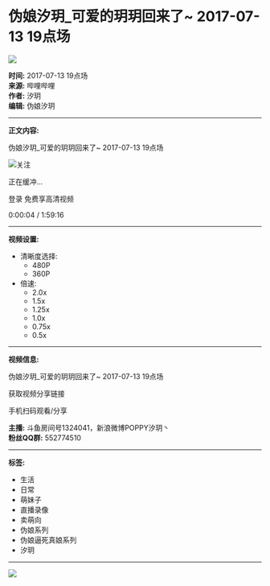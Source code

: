 # 伪娘汐玥_可爱的玥玥回来了~ 2017-07-13 19点场

![](//i1.hdslb.com/bfs/archive/114154482f6329ac106812251da570d77ba44794.jpg@100w_100h_1c.webp)

**时间:** 2017-07-13 19点场  
**来源:** 哔哩哔哩  
**作者:** 汐玥  
**编辑:** 伪娘汐玥  

---

**正文内容:**

伪娘汐玥_可爱的玥玥回来了~ 2017-07-13 19点场

![](//i2.hdslb.com/bfs/face/ade7e03dd72c5dcb596cda6131959fe261d0c12a.jpg@96w.webp)关注

正在缓冲...

登录 免费享高清视频

0:00:04 / 1:59:16

---

**视频设置:**

- 清晰度选择:
  - 480P
  - 360P
- 倍速:
  - 2.0x
  - 1.5x
  - 1.25x
  - 1.0x
  - 0.75x
  - 0.5x

---

**视频信息:**

伪娘汐玥_可爱的玥玥回来了~ 2017-07-13 19点场

获取视频分享链接

手机扫码观看/分享

**主播:** 斗鱼房间号1324041，新浪微博POPPY汐玥丶  
**粉丝QQ群:** 552774510

---

**标签:** 
- 生活
- 日常
- 萌妹子
- 直播录像
- 卖萌向
- 伪娘系列
- 伪娘逼死真娘系列
- 汐玥

---

![](//i2.hdslb.com/bfs/face/ade7e03dd72c5dcb596cda6131959fe261d0c12a.jpg@96w_96h_1c_1s_!web-avatar.webp)